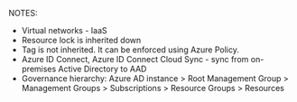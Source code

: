 NOTES:
- Virtual networks - IaaS
- Resource lock is inherited down
- Tag is not inherited. It can be enforced using Azure Policy.
- Azure ID Connect, Azure ID Connect Cloud Sync - sync from on-premises Active Directory to AAD
- Governance hierarchy: Azure AD instance > Root Management Group > Management Groups > Subscriptions > Resource Groups > Resources
